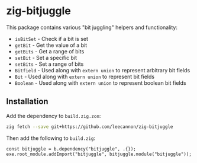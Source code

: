 # zig-bitjuggle

This package contains various "bit juggling" helpers and functionality:

- `isBitSet` - Check if a bit is set
- `getBit` - Get the value of a bit
- `getBits` - Get a range of bits
- `setBit` - Set a specific bit
- `setBits` - Set a range of bits
- `Bitfield` - Used along with `extern union` to represent arbitrary bit fields
- `Bit` - Used along with `extern union` to represent bit fields
- `Boolean` - Used along with `extern union` to represent boolean bit fields

## Installation

Add the dependency to `build.zig.zon`:

```sh
zig fetch --save git+https://github.com/leecannon/zig-bitjuggle
```

Then add the following to `build.zig`:

```zig
const bitjuggle = b.dependency("bitjuggle", .{});
exe.root_module.addImport("bitjuggle", bitjuggle.module("bitjuggle"));
```
